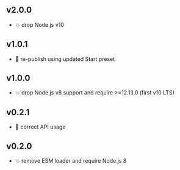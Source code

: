 ## v2.0.0

* 💥 drop Node.js v10

## v1.0.1

* 🐞 re-publish using updated Start preset

## v1.0.0

* 💥 drop Node.js v8 support and require >=12.13.0 (first v10 LTS)

## v0.2.1

* 🐞 correct API usage

## v0.2.0

* 💥 remove ESM loader and require Node.js 8
